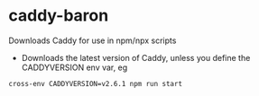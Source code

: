 # caddy-baron
Downloads Caddy for use in npm/npx scripts

- Downloads the latest version of Caddy, unless you define the CADDYVERSION env var, eg
````
cross-env CADDYVERSION=v2.6.1 npm run start
````